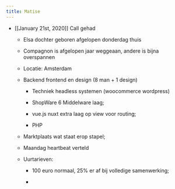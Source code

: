 ```yaml
---
title: Matise
---
```


- [[January 21st, 2020]] Call gehad 
	 - Elsa dochter geboren afgelopen donderdag thuis 

	 - Compagnon is afgelopen jaar weggeaan, andere is bijna overspannen

	 - Locatie: Amsterdam

	 - Backend frontend en design (8 man + 1 design)
		 - Techniek headless systemen (woocommerce wordpress)

		 - ShopWare 6 Middelware laag;

		 - vue.js nuxt extra laag op view voor routing;

		 - PHP 

	 - Marktplaats wat staat erop stapel;

	 - Maandag heartbeat verteld 

	 - Uurtarieven:
		 - 100 euro normaal, 25% er af bij volledige samenwerking;

		 - 
